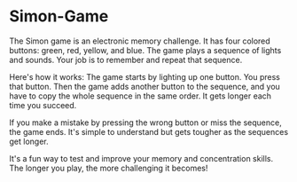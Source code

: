 # Simon-Game
The Simon game is an electronic memory challenge. It has four colored buttons: green, red, yellow, and blue. The game plays a sequence of lights and sounds. Your job is to remember and repeat that sequence.

Here's how it works: The game starts by lighting up one button. You press that button. Then the game adds another button to the sequence, and you have to copy the whole sequence in the same order. It gets longer each time you succeed.

If you make a mistake by pressing the wrong button or miss the sequence, the game ends. It's simple to understand but gets tougher as the sequences get longer.

It's a fun way to test and improve your memory and concentration skills. The longer you play, the more challenging it becomes!
